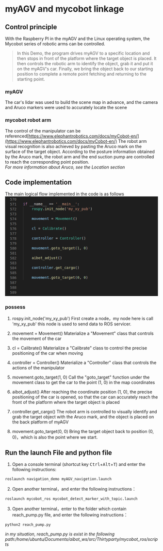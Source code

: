 # myAGV and mycobot linkage
## Control principle 
With the Raspberry PI in the myAGV and the Linux operating system, the Mycobot series of robotic arms can be controlled.
>In this Demo, the program drives myAGV to a specific location and then stops in front of the platform where the target object is placed.  It then controls the robotic arm to identify the object, grab it and put it on the myAGV's car.  Finally, we bring the object back to our starting position to complete a remote point fetching and returning to the starting point.  
### myAGV
The car's lidar was used to build the scene map in advance, and the camera and Aruco markers were used to accurately locate the scene  
### mycobot robot arm
The control of the manipulator can be referenced[https://www.elephantrobotics.com/docs/myCobot-en/](https://www.elephantrobotics.com/docs/myCobot-en/)
The robot arm visual recognition is also achieved by pasting the Aruco mark on the surface of the target object. According to the posture information obtained by the Aruco mark, the robot arm and the end suction pump are controlled to reach the corresponding point position.  
*For more information about Aruco, see the Location section*

## Code implementation
The main logical flow implemented in the code is as follows
![main代码](../image/小车与机械臂联动/main代码.png)
### possess 
1. rospy.init_node('my_xy_pub')
First create a node，my node here is call 'my_xy_pub' this node is used to send data to ROS servicer.

2. movement = Movement()
   Materialize a "Movement" class that controls the movement of the car

3. cl = Calibrate()
   Materialize a "Calibrate" class to control the precise positioning of the car when moving 

4. controller = Controller()
   Materialize a "Controller" class that controls the actions of the manipulator

5. movement.goto_target(1, 0)
   Call the "goto_target" function under the movement class to get the car to the point (1, 0) in the map coordinates  

6. aibot_adjust()
   After reaching the coordinate position (1, 0), the precise positioning of the car is opened, so that the car can accurately reach the front of the platform where the target object is placed  

7. controller.get_cargo()
   The robot arm is controlled to visually identify and grab the target object with the Aruco mark, and the object is placed on the back platform of myAGV  

8. movement.goto_target(0, 0)
   Bring the target object back to position (0, 0)，which is also the point where we start.

## Run the launch File and python file

1. Open a console terminal (shortcut key <kbd>Ctrl</kbd>+<kbd>Alt</kbd>+<kbd>T</kbd>) and enter the following instructions:
```bash
roslaunch navigation_demo myAGV_navigetion.launch
```
2. Open another terminal，and enter the following instructions：
```bash
roslaunch mycobot_ros mycobot_detect_marker_with_topic.launch
```
3. Open another terminal，enter to the folder which contain reach_pump.py file,
    and enter the following instructions：
```bash
python2 reach_pump.py
```
*in my situation, reach_pump.py is exist in the following path:/home/ubuntu/Documents/aibot_ws/src/Thirtyparty/mycobot_ros/scripts*